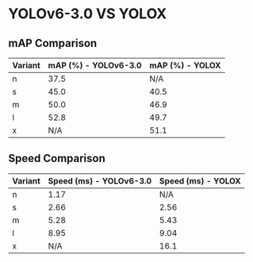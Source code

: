 ---
---
# YOLOv6-3.0 VS YOLOX

## mAP Comparison

| Variant | mAP (%) - YOLOv6-3.0 | mAP (%) - YOLOX |
|---------|--------------------|--------------------|
| n | 37.5 | N/A |
| s | 45.0 | 40.5 |
| m | 50.0 | 46.9 |
| l | 52.8 | 49.7 |
| x | N/A | 51.1 |

## Speed Comparison

| Variant | Speed (ms) - YOLOv6-3.0 | Speed (ms) - YOLOX |
|---------|-----------------------|-----------------------|
| n | 1.17 | N/A |
| s | 2.66 | 2.56 |
| m | 5.28 | 5.43 |
| l | 8.95 | 9.04 |
| x | N/A | 16.1 |

